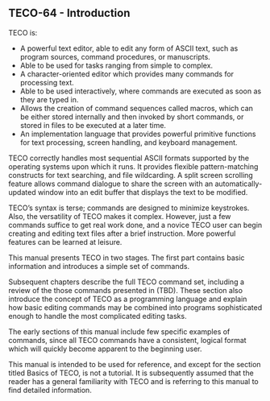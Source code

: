 ## TECO-64 - Introduction

TECO is:

- A powerful text editor, able to edit any form of ASCII text, such
as program sources, command procedures, or manuscripts.
- Able to be used for tasks ranging from simple to complex.
- A character-oriented editor which provides many commands for
processing text.
- Able to be used interactively, where commands are executed as soon as
they are typed in.
- Allows the creation of command sequences called macros, which can
be either stored internally and then invoked by short commands, or
stored in files to be executed at a later time.
- An implementation language that provides powerful primitive
functions for text processing, screen handling, and keyboard
management.

TECO correctly handles most sequential ASCII formats supported by the
operating systems upon which it runs. It provides flexible pattern-matching
constructs for text searching, and file wildcarding.
A split screen scrolling feature allows command dialogue to share the
screen with an automatically-updated window into an edit buffer that
displays the text to be modified.

TECO’s syntax is terse; commands are designed to minimize keystrokes.
Also, the versatility of TECO makes it complex. However, just a few
commands suffice to get real work done, and a novice TECO user can begin
creating and editing text files after a brief instruction. More
powerful features can be learned at leisure.

This manual presents TECO in two stages. The first part contains basic
information and introduces a simple set of commands.

Subsequent chapters describe the full TECO command set, including a review
of the those commands presented in (TBD). These section also introduce
the concept of TECO as a programming language and explain how basic editing
commands may be combined into programs sophisticated enough to handle the
most complicated editing tasks.

The early sections of this manual include few specific examples of commands,
since all TECO commands have a consistent, logical format which will quickly
become apparent to the beginning user.

This manual is intended to be used for reference, and except for the section
titled Basics of TECO, is not a tutorial. It is subsequently assumed that
the reader has a general familiarity with TECO and is referring to this manual
to find detailed information.
